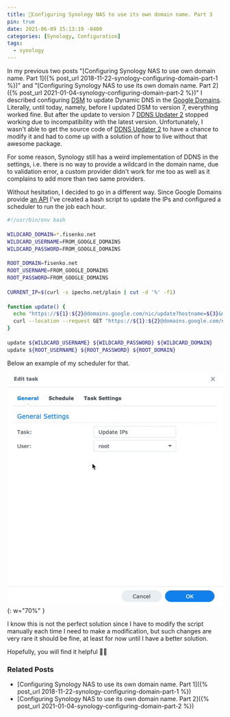 ```yaml
---
title: 🔨Configuring Synology NAS to use its own domain name. Part 3
pin: true
date: 2021-06-09 15:13:19 -0400
categories: [Synology, Configuration]
tags:
  - synology
---
```


In my previous two posts "[Configuring Synology NAS to use own domain name. Part 1]({% post_url 2018-11-22-synology-configuring-domain-part-1 %})" and "[Configuring Synology NAS to use its own domain name. Part 2]({% post_url 2021-01-04-synology-configuring-domain-part-2 %})" I described configuring [DSM](https://www.synology.com/en-us/beta/DSM70Beta) to update Dynamic DNS in the [Google Domains](https://domains.google.com/). Literally, until today, namely, before I updated DSM to version 7, everything worked fine. But after the update to version 7 [DDNS Updater 2](https://www.cphub.net/?p=ddnsupdater2) stopped working due to incompatibility with the latest version. Unfortunately, I wasn't able to get the source code of [DDNS Updater 2](https://www.cphub.net/?p=ddnsupdater2) to have a chance to modify it and had to come up with a solution of how to live without that awesome package.

For some reason, Synology still has a weird implementation of DDNS in the settings, i.e. there is no way to provide a wildcard in the domain name, due to validation error, a custom provider didn't work for me too as well as it complains to add more than two same providers.

Without hesitation, I decided to go in a different way. Since Google Domains provide [an API](https://support.google.com/domains/answer/6147083?hl=en) I've created a bash script to update the IPs and configured a scheduler to run the job each hour.

```bash
#!/usr/bin/env bash

WILDCARD_DOMAIN=*.fisenko.net
WILDCARD_USERNAME=FROM_GOOGLE_DOMAINS
WILDCARD_PASSWORD=FROM_GOOGLE_DOMAINS

ROOT_DOMAIN=fisenko.net
ROOT_USERNAME=FROM_GOOGLE_DOMAINS
ROOT_PASSWORD=FROM_GOOGLE_DOMAINS

CURRENT_IP=$(curl -s ipecho.net/plain | cut -d '%' -f1)

function update() {
  echo "https://${1}:${2}@domains.google.com/nic/update?hostname=${3}&myip=${CURRENT_IP}"
  curl --location --request GET "https://${1}:${2}@domains.google.com/nic/update?hostname=${3}&myip=${CURRENT_IP}"
}

update ${WILDCARD_USERNAME} ${WILDCARD_PASSWORD} ${WILDCARD_DOMAIN}
update ${ROOT_USERNAME} ${ROOT_PASSWORD} ${ROOT_DOMAIN}
```

Below an example of my scheduler for that.

![Configuration](/assets/img/blog/synology-configuring-domain-part-3/configuration.gif){: w="70%" }

I know this is not the perfect solution since I have to modify the script manually each time I need to make a modification, but such changes are very rare it should be fine, at least for now until I have a better solution.

Hopefully, you will find it helpful 🙏🏻

### Related Posts

- [Configuring Synology NAS to use its own domain name. Part 1]({% post_url 2018-11-22-synology-configuring-domain-part-1 %})
- [Configuring Synology NAS to use its own domain name. Part 2]({% post_url 2021-01-04-synology-configuring-domain-part-2 %})
